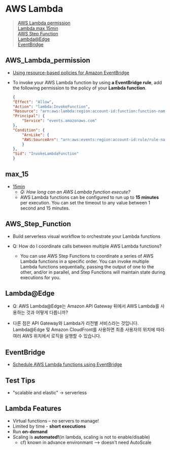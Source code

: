 # AWS Lambda
> [AWS Lambda permission](#AWS_Lambda_permission)  
> [Lambda max 15min](#max_15)  
> [AWS Step Function](#AWS_Step_Function)  
> [Lambda@Edge](#Lambda@Edge)  
> [EventBridge](#EventBridge)  

## AWS_Lambda_permission
- [Using resource-based policies for Amazon EventBridge](https://docs.aws.amazon.com/eventbridge/latest/userguide/eb-use-resource-based.html#lambda-permissions)
- To invoke your AWS Lambda function by using **a EventBridge rule**, add the following permission to the policy of your **Lambda function**.

    ```json
    {
    "Effect": "Allow",
    "Action": "lambda:InvokeFunction",
    "Resource": "arn:aws:lambda:region:account-id:function:function-name",
    "Principal": {
        "Service": "events.amazonaws.com"
    },
    "Condition": {
        "ArnLike": {
        "AWS:SourceArn": "arn:aws:events:region:account-id:rule/rule-name"
        }
    },
    "Sid": "InvokeLambdaFunction"
    }
    ```

## max_15
- [15min](https://aws.amazon.com/lambda/faqs/#:~:text=AWS%20Lambda%20functions%20can%20be,1%20second%20and%2015%20minutes.)
    - *Q: How long can an AWS Lambda function execute?*
    - AWS Lambda functions can be configured to run up to **15 minutes** per execution. You can set the timeout to any value between 1 second and 15 minutes.

## AWS_Step_Function
- Build serverless visual workflow to orchestrate your Lambda functions

- Q: How do I coordinate calls between multiple AWS Lambda functions?

    - You can use AWS Step Functions to coordinate a series of AWS Lambda functions in a specific order. You can invoke multiple Lambda functions sequentially, passing the output of one to the other, and/or in parallel, and Step Functions will maintain state during executions for you.


## Lambda@Edge
- Q: AWS Lambda@Edge는 Amazon API Gateway 뒤에서 AWS Lambda를 사용하는 것과 어떻게 다릅니까?

- 다른 점은 API Gateway와 Lambda가 리전별 서비스라는 것입니다. Lambda@Edge 및 Amazon CloudFront를 사용하면 최종 사용자의 위치에 따라 여러 AWS 위치에서 로직을 실행할 수 있습니다.

## EventBridge
- [Schedule AWS Lambda functions using EventBridge](https://docs.aws.amazon.com/ko_kr/eventbridge/latest/userguide/eb-run-lambda-schedule.html)  


## Test Tips
- "scalable and elastic" -> serverless

## Lambda Features
- Virtual functions – no servers to manage!
- Limited by time - **short executions**
- Run **on-demand**
- Scaling is **automated!**(in lambda, scaling is not to enable/disable)
    - cf) known in advance environmant --> doesn't need AutoScale